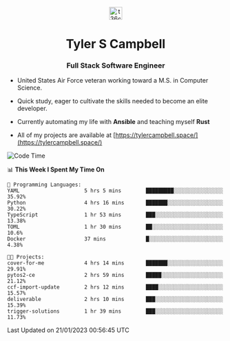 <p align="center">
<a href="https://www.linkedin.com/in/t36campbell" target="blank"><img align="center" src="https://ik.imagekit.io/t36campbell/Portfolio/linkedin.png.original_m8bbGgPh6.png" alt="t36campbell" height="30" width="30" /></a>
</p>
<h1 align="center">Tyler S Campbell</h1>
<h3 align="center">Full Stack Software Engineer</h3>

* United States Air Force veteran working toward a M.S. in Computer Science.

* Quick study, eager to cultivate the skills needed to become an elite developer.

* Currently automating my life with **Ansible** and teaching myself **Rust**

* All of my projects are available at [https://tylercampbell.space/](https://tylercampbell.space/)

<!--START_SECTION:waka-->
![Code Time](http://img.shields.io/badge/Code%20Time-2%2C112%20hrs%2021%20mins-blue)

📊 **This Week I Spent My Time On** 

```text
💬 Programming Languages: 
YAML                     5 hrs 5 mins        █████████░░░░░░░░░░░░░░░░   35.92% 
Python                   4 hrs 16 mins       ███████░░░░░░░░░░░░░░░░░░   30.22% 
TypeScript               1 hr 53 mins        ███░░░░░░░░░░░░░░░░░░░░░░   13.38% 
TOML                     1 hr 30 mins        ██░░░░░░░░░░░░░░░░░░░░░░░   10.6% 
Docker                   37 mins             █░░░░░░░░░░░░░░░░░░░░░░░░   4.38%

🐱‍💻 Projects: 
cover-for-me             4 hrs 14 mins       ███████░░░░░░░░░░░░░░░░░░   29.91% 
pytos2-ce                2 hrs 59 mins       █████░░░░░░░░░░░░░░░░░░░░   21.12% 
ccf-import-update        2 hrs 12 mins       ████░░░░░░░░░░░░░░░░░░░░░   15.57% 
deliverable              2 hrs 10 mins       ███░░░░░░░░░░░░░░░░░░░░░░   15.39% 
trigger-solutions        1 hr 39 mins        ███░░░░░░░░░░░░░░░░░░░░░░   11.73%

```


 Last Updated on 21/01/2023 00:56:45 UTC
<!--END_SECTION:waka-->
